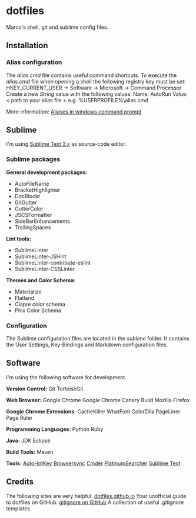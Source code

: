 # dotfiles
Marco's shell, git and sublime config files.

## Installation
### Alias configuration
The *alias.cmd* file contains useful command shortcuts. To execute the *alias.cmd* file when opening a shell the following registry key must be set:
HKEY_CURRENT_USER -> Software -> Microsoft -> Command Processor
Create a new *String* value with the following values:
Name: AutoRun
Value: < path to your alias file > e.g. %USERPROFILE%\alias.cmd

More information:
[Aliases in windows command prompt](http://stackoverflow.com/questions/20530996/aliases-in-windows-command-prompt)

## Sublime
I'm using [Sublime Text 3.x](http://www.sublimetext.com/) as source-code editor.
### Sublime packages
**General development packages:**
* AutoFileName
* BracketHighlighter
* DocBlockr
* GitGutter
* GutterColor
* JSCSFormatter
* SideBarEnhancements
* TrailingSpaces

**Lint tools:**
* SublimeLinter
* SublimeLinter-JSHint
* SublimeLinter-contribute-eslint
* SublimeLinter-CSSLinter

**Themes and Color Schema:**
* Materialize
* Flatland
* Ciapre color schema
* Phix Color Schema

### Configuration
The Sublime configuration files are located in the *sublime* folder. It contains the User Settings, Key-Bindings and Markdown configuration files.

## Software
I'm using the following software for development.

**Version Control:**
Git
TortoiseGit

**Web Browser:**
Google Chrome
Google Chrome Canary Build
Mozilla Firefox

**Google Chrome Extensions:**
CacheKiller
WhatFont
ColorZilla
PageLiner
Page Ruler

**Programming Languages:**
Python
Ruby

**Java:**
JDK
Eclipse

**Build Tools:**
Maven

**Tools:**
[AutoHotKey](https://www.autohotkey.com/)
[Browsersync](http://www.browsersync.io/)
[Cmder](http://cmder.net/)
[PlatinumSearcher](https://github.com/monochromegane/the_platinum_searcher)
[Sublime Text](http://www.sublimetext.com/)

## Credits
The following sites are very helpful.
[dotfiles.github.io](https://dotfiles.github.io/) Your unofficial guide to dotfiles on GitHub.
[gitignore on GitHub](https://github.com/github/gitignore) A collection of useful .gitignore templates


